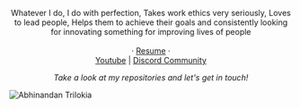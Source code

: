 <p align="center">
Whatever I do, I do with perfection, Takes work ethics very seriously, Loves to lead people, Helps them to achieve their goals and consistently looking for innovating something for improving lives of people
<br><br>
  · <a href="https://drive.google.com/file/d/18pgFVc82IenHd481XwpNACaR25ZQPJ7m/view?usp=sharing">Resume</a>
 · 
<br>
<a href="https://www.youtube.com/channel/UCj2IZE2_Hime__l5xfLEKAQ">Youtube</a>
| <a href="https://dsc.gg/aahir/">Discord Community</a>
<br>


<p align="center">
 <i>Take a look at my repositories and let's get in touch!</i>
<p  align="center">

</p>

</p>

![Abhinandan Trilokia](https://raw.githubusercontent.com/Trilokia/Trilokia/379277808c61ef204768a61bbc5d25bc7798ccf1/bottom_header.svg)
<br>
</p>
